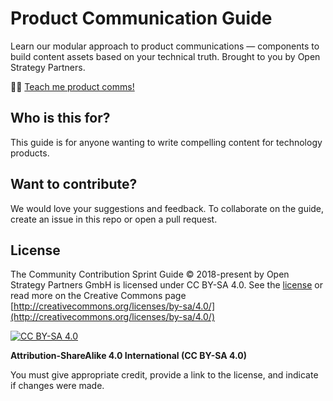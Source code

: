 # Product Communication Guide

Learn our modular approach to product communications — components to build content assets based on your technical truth. Brought to you by Open Strategy Partners.

🙋‍♀️ [Teach me product comms!](https://github.com/open-strategy-partners/product-comms-guide/blob/main/product-comms-guide.md)

## Who is this for?

This guide is for anyone wanting to write compelling content for technology products.    

## Want to contribute?

We would love your suggestions and feedback. To collaborate on the guide, create an issue in this repo or open a pull request. 

## License
The Community Contribution Sprint Guide © 2018-present by Open Strategy Partners GmbH is licensed under CC BY-SA 4.0. See the [license](license) or read more on the Creative Commons page [http://creativecommons.org/licenses/by-sa/4.0/](http://creativecommons.org/licenses/by-sa/4.0/)

[![CC BY-SA 4.0][cc-by-sa-shield]][cc-by-sa]

[cc-by-sa]: http://creativecommons.org/licenses/by-sa/4.0/
[cc-by-sa-shield]: https://img.shields.io/badge/License-CC%20BY--SA%204.0-lightgrey.svg

**Attribution-ShareAlike 4.0 International (CC BY-SA 4.0)**

You must give appropriate credit, provide a link to the license, and indicate if changes were made. 

